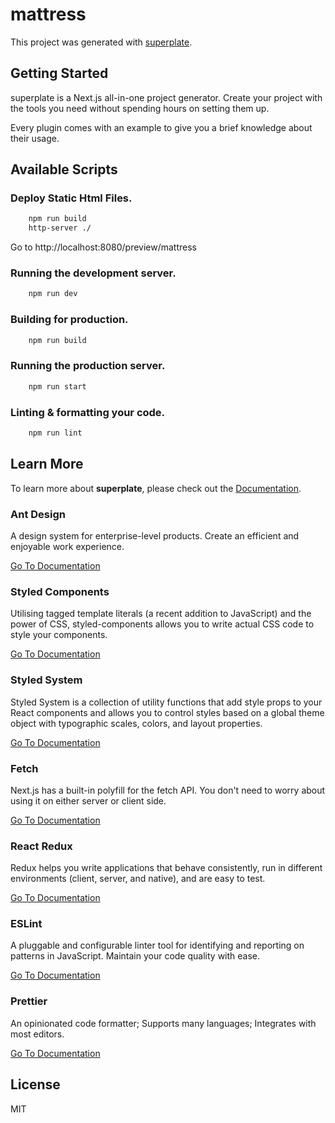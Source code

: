 # mattress

This project was generated with [superplate](https://github.com/pankod/superplate).

## Getting Started

superplate is a Next.js all-in-one project generator. Create your project with the tools you need without spending hours on setting them up.

Every plugin comes with an example to give you a brief knowledge about their usage.

## Available Scripts

### Deploy Static Html Files.

```bash
    npm run build
    http-server ./
```
Go to http://localhost:8080/preview/mattress

### Running the development server.

```bash
    npm run dev
```

### Building for production.

```bash
    npm run build
```

### Running the production server.

```bash
    npm run start
```

### Linting & formatting your code.

```bash
    npm run lint
```

## Learn More

To learn more about **superplate**, please check out the [Documentation](https://github.com/pankod/superplate).

### **Ant Design**

A design system for enterprise-level products. Create an efficient and enjoyable work experience.

[Go To Documentation](https://ant.design/docs/react/introduce)

### **Styled Components**

Utilising tagged template literals (a recent addition to JavaScript) and the power of CSS, styled-components allows you to write actual CSS code to style your components.

[Go To Documentation](https://styled-components.com/docs)

### **Styled System**

Styled System is a collection of utility functions that add style props to your React components and allows you to control styles based on a global theme object with typographic scales, colors, and layout properties.

[Go To Documentation](https://styled-system.com/getting-started)

### **Fetch**

Next.js has a built-in polyfill for the fetch API. You don&#39;t need to worry about using it on either server or client side.

[Go To Documentation](https://developer.mozilla.org/en-US/docs/Web/API/Fetch_API)

### **React Redux**

Redux helps you write applications that behave consistently, run in different environments (client, server, and native), and are easy to test.

[Go To Documentation](https://redux.js.org/introduction/getting-started)

### **ESLint**

A pluggable and configurable linter tool for identifying and reporting on patterns in JavaScript. Maintain your code quality with ease.

[Go To Documentation](https://eslint.org/docs/user-guide/getting-started)

### **Prettier**

An opinionated code formatter; Supports many languages; Integrates with most editors.

[Go To Documentation](https://prettier.io/docs/en/index.html)

## License

MIT
